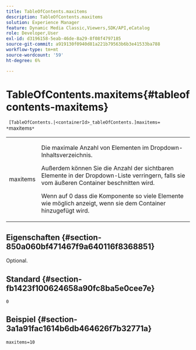 ```yaml
---
title: TableOfContents.maxitems
description: TableOfContents.maxitems
solution: Experience Manager
feature: Dynamic Media Classic,Viewers,SDK/API,eCatalog
role: Developer,User
exl-id: d3196158-5eab-46de-8a29-8f08f4797185
source-git-commit: a919130f0940d81a221b79563b6b3e41533ba788
workflow-type: tm+mt
source-wordcount: '59'
ht-degree: 6%

---
```


# TableOfContents.maxitems{#tableofcontents-maxitems}

` [TableOfContents.|<containerId>_tableOfContents.]maxitems= *`maxitems`*`

<table id="table_F9BC656721B04870AC628ACBC47E7200"> 
 <tbody> 
  <tr> 
   <td> <p> <span class="codeph"><span class="varname"> maxitems</span></span> </p> </td> 
   <td> <p>Die maximale Anzahl von Elementen im Dropdown-Inhaltsverzeichnis. </p> <p>Außerdem können Sie die Anzahl der sichtbaren Elemente in der Dropdown-Liste verringern, falls sie vom äußeren Container beschnitten wird. </p> <p>Wenn auf <span class="codeph"> 0</span> dass die Komponente so viele Elemente wie möglich anzeigt, wenn sie dem Container hinzugefügt wird. </p> </td> 
  </tr> 
 </tbody> 
</table>

## Eigenschaften {#section-850a060bf471467f9a640116f8368851}

Optional.

## Standard {#section-fb1423f100624658a90fc8ba5e0cee7e}

`0`

## Beispiel {#section-3a1a91fac1614b6db464626f7b32771a}

`maxitems=10`
